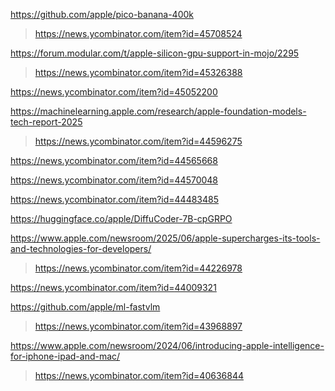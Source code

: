 https://github.com/apple/pico-banana-400k
> https://news.ycombinator.com/item?id=45708524

https://forum.modular.com/t/apple-silicon-gpu-support-in-mojo/2295
> https://news.ycombinator.com/item?id=45326388

https://news.ycombinator.com/item?id=45052200

https://machinelearning.apple.com/research/apple-foundation-models-tech-report-2025
>  https://news.ycombinator.com/item?id=44596275

https://news.ycombinator.com/item?id=44565668

https://news.ycombinator.com/item?id=44570048

https://news.ycombinator.com/item?id=44483485

https://huggingface.co/apple/DiffuCoder-7B-cpGRPO

https://www.apple.com/newsroom/2025/06/apple-supercharges-its-tools-and-technologies-for-developers/
> https://news.ycombinator.com/item?id=44226978

https://news.ycombinator.com/item?id=44009321

https://github.com/apple/ml-fastvlm
> https://news.ycombinator.com/item?id=43968897

https://www.apple.com/newsroom/2024/06/introducing-apple-intelligence-for-iphone-ipad-and-mac/
> https://news.ycombinator.com/item?id=40636844